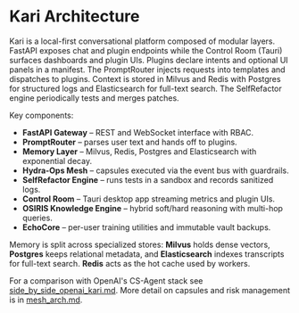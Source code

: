 # Kari Architecture

Kari is a local-first conversational platform composed of modular layers. FastAPI exposes chat and plugin endpoints while the Control Room (Tauri) surfaces dashboards and plugin UIs. Plugins declare intents and optional UI panels in a manifest. The PromptRouter injects requests into templates and dispatches to plugins. Context is stored in Milvus and Redis with Postgres for structured logs and Elasticsearch for full-text search. The SelfRefactor engine periodically tests and merges patches.

Key components:

- **FastAPI Gateway** – REST and WebSocket interface with RBAC.
- **PromptRouter** – parses user text and hands off to plugins.
- **Memory Layer** – Milvus, Redis, Postgres and Elasticsearch with exponential decay.
- **Hydra-Ops Mesh** – capsules executed via the event bus with guardrails.
- **SelfRefactor Engine** – runs tests in a sandbox and records sanitized logs.
- **Control Room** – Tauri desktop app streaming metrics and plugin UIs.
- **OSIRIS Knowledge Engine** – hybrid soft/hard reasoning with multi-hop queries.
- **EchoCore** – per-user training utilities and immutable vault backups.

Memory is split across specialized stores: **Milvus** holds dense vectors, **Postgres** keeps relational metadata, and **Elasticsearch** indexes transcripts for full-text search. **Redis** acts as the hot cache used by workers.

For a comparison with OpenAI's CS-Agent stack see [side_by_side_openai_kari.md](side_by_side_openai_kari.md). More detail on capsules and risk management is in [mesh_arch.md](mesh_arch.md).
